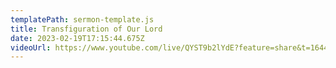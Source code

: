 ```yaml
---
templatePath: sermon-template.js
title: Transfiguration of Our Lord
date: 2023-02-19T17:15:44.675Z
videoUrl: https://www.youtube.com/live/QYST9b2lYdE?feature=share&t=1644
---
```

